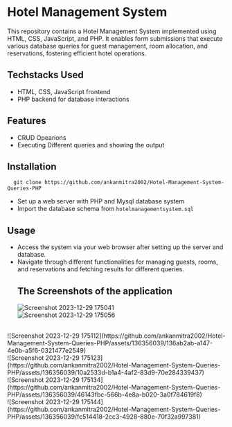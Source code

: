 # Hotel Management System

This repository contains a Hotel Management System implemented using HTML, CSS, JavaScript, and PHP. It enables form submissions that execute various database queries for guest management, room allocation, and reservations, fostering efficient hotel operations.
## Techstacks Used
- HTML, CSS, JavaScript frontend
- PHP backend for database interactions
## Features
- CRUD Opearions
- Executing Different queries and showing the output

## Installation
```git
  git clone https://github.com/ankanmitra2002/Hotel-Management-System-Queries-PHP
```
- Set up a web server with PHP and Mysql database system
- Import the database schema from `hotelmanagementsystem.sql`

## Usage

- Access the system via your web browser after setting up the server and database.
- Navigate through different functionalities for managing guests, rooms, and reservations and fetching results for different queries.
  <br>
  ## The Screenshots of the application
  ![Screenshot 2023-12-29 175041](https://github.com/ankanmitra2002/Hotel-Management-System-Queries-PHP/assets/136356039/cf9dd4b2-e459-4932-b67d-dc1f816d9bfa)
   <br>
![Screenshot 2023-12-29 175056](https://github.com/ankanmitra2002/Hotel-Management-System-Queries-PHP/assets/136356039/14ef2fbe-1c56-44e6-9a8a-ed6810d9dcc0)
 <br>
![Screenshot 2023-12-29 175112](https://github.com/ankanmitra2002/Hotel-Management-System-Queries-PHP/assets/136356039/136ab2ab-a147-4e0b-a5f6-0321477e2549)
 <br>
![Screenshot 2023-12-29 175123](https://github.com/ankanmitra2002/Hotel-Management-System-Queries-PHP/assets/136356039/10a2533d-b1a4-4af2-83d9-70e284339437)
 <br>
![Screenshot 2023-12-29 175134](https://github.com/ankanmitra2002/Hotel-Management-System-Queries-PHP/assets/136356039/46143fbc-566b-4e8a-b020-3a0f784619f8)
 <br>
![Screenshot 2023-12-29 175144](https://github.com/ankanmitra2002/Hotel-Management-System-Queries-PHP/assets/136356039/fc514418-2cc3-4928-880e-70f32a997381)
